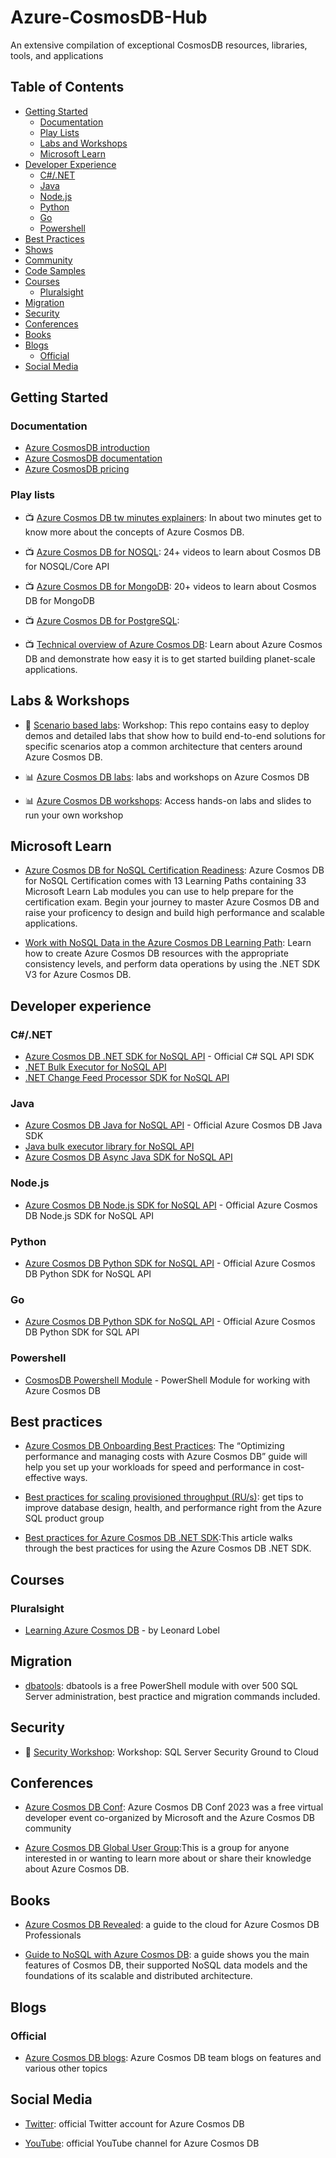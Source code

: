 # Azure-CosmosDB-Hub
An extensive compilation of exceptional CosmosDB resources, libraries, tools, and applications

## Table of Contents
- [Getting Started](#getting-started)
  - [Documentation](#documentation)
  - [Play Lists](#play-lists)
  - [Labs and Workshops](#labs--workshops)
  - [Microsoft Learn](#microsoft-learn)
- [Developer Experience](#libraries)
  - [C#/.NET](#cnet)
  - [Java](#java)
  - [Node.js](#nodejs)
  - [Python](#python)
  - [Go](#go)
  - [Powershell](#powershell)
- [Best Practices](#best-practices)
- [Shows](#shows)
- [Community](#community)
- [Code Samples](#code-samples)
- [Courses](#courses)
  - [Pluralsight](#pluralsight)
- [Migration](#migration)
- [Security](#security)
- [Conferences](#conferences)
- [Books](#books)
- [Blogs](#blogs)
  - [Official](#official)
- [Social Media](#social-media)

## Getting Started

### Documentation
  - [Azure CosmosDB introduction](https://docs.microsoft.com/en-us/azure/cosmos-db/introduction)
  - [Azure CosmosDB documentation](https://docs.microsoft.com/en-us/azure/cosmos-db/)
  - [Azure CosmosDB pricing](https://azure.microsoft.com/en-gb/pricing/details/cosmos-db/)

### Play lists

- :tv: [Azure Cosmos DB tw minutes explainers](https://www.youtube.com/playlist?app=desktop&list=PLlrxD0HtieHiQEYJ-8SyKDAFJDVCII1fB): In about two minutes get to know more about the concepts of Azure Cosmos DB. 

- :tv: [Azure Cosmos DB for NOSQL](https://www.youtube.com/playlist?list=PLmamF3YkHLoLjI_HZi1BimdTVuGyxGsah): 24+  videos to learn about Cosmos DB for NOSQL/Core API

- :tv: [Azure Cosmos DB for MongoDB](https://www.youtube.com/playlist?list=PLmamF3YkHLoIg_l-dZo1yD26YE3LpkxMp): 20+  videos to learn about Cosmos DB for MongoDB

- :tv: [Azure Cosmos DB for PostgreSQL](https://github.com/Azure-Samples/azure-sql-db-fullstack-serverless-kickstart):  

- :tv: [Technical overview of Azure Cosmos DB](https://www.youtube.com/watch?v=7mOJifoKxvQ): Learn about Azure Cosmos DB and demonstrate how easy it is to get started building planet-scale applications.


## Labs & Workshops

- :closed_lock_with_key: [Scenario based labs](https://github.com/AzureCosmosDB/scenario-based-labs): Workshop: This repo contains easy to deploy demos and detailed labs that show how to build end-to-end solutions for specific scenarios atop a common architecture that centers around Azure Cosmos DB.

- :bar_chart: [Azure Cosmos DB labs](https://github.com/AzureCosmosDB/labs): labs and workshops on Azure Cosmos DB  

- :bar_chart: [Azure Cosmos DB workshops](https://azurecosmosdb.github.io/CosmosDBWorkshops/): Access hands-on labs and slides to run your own workshop

## Microsoft Learn

-  [Azure Cosmos DB for NoSQL Certification Readiness](https://learn.microsoft.com/en-us/certifications/azure-cosmos-db-developer-specialty/): Azure Cosmos DB for NoSQL Certification comes with 13 Learning Paths containing 33 Microsoft Learn Lab modules you can use to help prepare for the certification exam. Begin your journey to master Azure Cosmos DB and raise your proficency to design and build high performance and scalable applications.

-  [Work with NoSQL Data in the Azure Cosmos DB Learning Path](https://learn.microsoft.com/en-gb/training/paths/az-204-develop-solutions-that-use-azure-cosmos-db/): Learn how to create Azure Cosmos DB resources with the appropriate consistency levels, and perform data operations by using the .NET SDK V3 for Azure Cosmos DB.


## Developer experience

### C#/.NET ###
  - [Azure Cosmos DB .NET SDK for NoSQL API](https://docs.microsoft.com/en-us/azure/cosmos-db/sql-api-sdk-dotnet) - Official C# SQL API SDK
  - [.NET Bulk Executor for NoSQL API](https://docs.microsoft.com/en-us/azure/cosmos-db/sql-api-sdk-bulk-executor-dot-net)
  - [.NET Change Feed Processor SDK for NoSQL API](https://docs.microsoft.com/en-us/azure/cosmos-db/sql-api-sdk-dotnet-changefeed)

### Java
  - [Azure Cosmos DB Java for NoSQL API](https://docs.microsoft.com/en-us/azure/cosmos-db/sql-api-sdk-java) - Official Azure Cosmos DB Java SDK 
  - [Java bulk executor library for NoSQL API](https://docs.microsoft.com/en-us/azure/cosmos-db/sql-api-sdk-bulk-executor-java)
  - [Azure Cosmos DB Async Java SDK for NoSQL API](https://docs.microsoft.com/en-us/azure/cosmos-db/sql-api-sdk-async-java)
  
### Node.js
  - [Azure Cosmos DB Node.js SDK for NoSQL API](https://docs.microsoft.com/en-us/azure/cosmos-db/sql-api-sdk-node) - Official Azure Cosmos DB Node.js SDK for NoSQL API
  
### Python
  - [Azure Cosmos DB Python SDK for NoSQL API](https://docs.microsoft.com/en-us/azure/cosmos-db/sql-api-sdk-python) - Official Azure Cosmos DB Python SDK for NoSQL API

### Go
  - [Azure Cosmos DB Python SDK for NoSQL API](https://docs.microsoft.com/en-us/azure/cosmos-db/sql-api-sdk-python) - Official Azure Cosmos DB Python SDK for SQL API
  
### Powershell
  - [CosmosDB Powershell Module](https://github.com/PlagueHO/CosmosDB) - PowerShell Module for working with Azure Cosmos DB

## Best practices

-  [Azure Cosmos DB Onboarding Best Practices](https://github.com/yorek/azure-sql-db-samples): The “Optimizing performance and managing costs with Azure Cosmos DB” guide will help you set up your workloads for speed and performance in cost-effective ways.

-  [Best practices for scaling provisioned throughput (RU/s)](https://learn.microsoft.com/en-us/azure/cosmos-db/scaling-provisioned-throughput-best-practices): get tips to improve database design, health, and performance right from the Azure SQL product group

-  [Best practices for Azure Cosmos DB .NET SDK](https://learn.microsoft.com/en-us/azure/cosmos-db/nosql/best-practice-dotnet    
):This article walks through the best practices for using the Azure Cosmos DB .NET SDK.


## Courses

### Pluralsight
  - [Learning Azure Cosmos DB](https://www.pluralsight.com/courses/azure-cosmos-db) - by Leonard Lobel

## Migration

-  [dbatools](https://dbatools.io/): dbatools is a free PowerShell module with over 500 SQL Server administration, best practice and migration commands included.

## Security

- :closed_lock_with_key: [Security Workshop](https://github.com/David-Seis/SecureYourAzureData): Workshop: SQL Server Security Ground to Cloud


## Conferences

-  [Azure Cosmos DB Conf](https://learn.microsoft.com/en-us/events/learn-events/azure-cosmos-db-conf-2023/): Azure Cosmos DB Conf 2023 was a free virtual developer event co-organized by Microsoft and the Azure Cosmos DB community

-  [Azure Cosmos DB Global User Group](https://www.meetup.com/azure-cosmos-db-global-user-group/  
):This is a group for anyone interested in or wanting to learn more about or share their knowledge about Azure Cosmos DB.

## Books

-  [Azure Cosmos DB Revealed](https://link.springer.com/book/10.1007/978-1-4842-3351-1): a guide to the cloud for Azure Cosmos DB Professionals

-  [Guide to NoSQL with Azure Cosmos DB](https://www.packtpub.com/product/guide-to-nosql-with-azure-cosmos-db/9781789612899): a guide shows you the main features of Cosmos DB, their supported NoSQL data models and the foundations of its scalable and distributed architecture.

## Blogs

### Official

-  [Azure Cosmos DB blogs](https://devblogs.microsoft.com/cosmosdb/): Azure Cosmos DB team blogs on features and various other topics

## Social Media

-  [Twitter](https://twitter.com/AzureCosmosDB): official Twitter account for Azure Cosmos DB

-  [YouTube](https://www.youtube.com/c/AzureCosmosDB): official YouTube channel for Azure Cosmos DB

